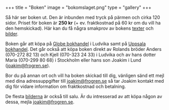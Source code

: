+++
title = "Boken"
image = "bokomslaget.png"
type = "gallery"
+++

Så här ser boken ut. Den är inbunden med tryck på pärmen och cirka 120 sidor. Priset för boken är **250 kr** (+ ev. fraktkostnad på 60 kr om du vill ha den hemskickad). Här kan du få några smakprov av bokens [texter](/texter/) och [bilder](/bilder/).

Boken går att köpa på [Globe bokhandel](https://www.globebokhandel.se/) i Ludvika samt på [Uppsala bokhandel](https://www.uppsalabokhandel.se/). Det går också att köpa boken direkt av Rolands bröder Anders (070-272 82 13) och Kjell (070-323 24 33) i Ludvika och av hans dotter Maria (070-299 80 68) i Stockholm eller hans son Joakim i Lund (joakim@frogren.se). 

Bor du på annan ort och vill ha boken skickad till dig, vänligen sänd ett mejl med dina adressuppgifter till joakim@frogren.se så tar Joakim kontakt med dig för vidare information om fraktkostnad och betalning.

De flesta [bilderna](/bilder/) är också till salu. Är du intresserad av att köpa någon av dessa, mejla joakim@frogren.se. 
 <!--Vill du förbeställa boken, klicka [här](bestall.html). Läs guiden här: https://www.developerdrive.com/add-google-forms-static-site/ -->

<!--Vill du förbeställa boken går det bra att skicka dina adressuppgifter till mig på <rolandfrogren@hotmail.com>. Boken kommer också efter överenskommelse att kunna avhämtas antingen i Stockholm, hos min bror Anders i Ludvika (tfn. 073-6004691) eller hos min son Joakim i Lund (<joakim@frogren.se>).-->
